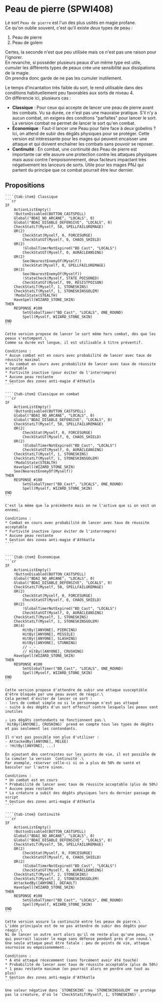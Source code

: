# Peau de pierre (SPWI408)

Le sort `Peau de pierre` est l'un des plus usités en magie profane.\
Ce qu'on oublie souvent, c'est qu'il existe *deux* types de peau :
1. Peau de pierre
2. Peau de golem

Certes, la seconde n'est que peu utilisée mais ce n'est pas une raison pour l'ignorer.\
En revanche, si posséder plusieurs peaux d'un même type est utile, cumuler les différents types de peaux crée une sensibilité aux dissipations de la magie.\
On prendra donc garde de ne pas les cumuler inutilement.

Le temps d'incantation très faible du sort, le rend utilisable dans des conditions habituellement peu favorables aux sorts de niveau 4.\
On différencie ici, plusieurs cas :
- **Classique** : Pour ceux qui accepte de lancer une peau de pierre avant les combats. Vu sa durée, ce n'est pas une mauvaise pratique. S'il n'y a aucun combat, on exigera des condtions "parfaites" pour lancer le sort. La version combat ne permet de lancer le sort qu'en combat.
- **Économique** : Faut-il lancer une Peau pour faire face à deux gobelins ? Ici, on attend de subir des dégâts physiques pour se protéger. Cette version est intéressante pour les mages qui peuvent encaisser une attaque et qui doivent enchaîner les combats sans pouvoir se reposer.
- **Continuité** : En combat, une continuité des Peau de pierre est importante car elle assure une protection contre les attaques physiques mais aussi contre l'empoisonnement, deux facteurs impactant très négativement les lanceurs de sorts. Utile pour les mages PNJ qui partent du principe que ce combat pourrait être leur dernier.


## Propositions

`````{tab-set}
````{tab-item} Classique
```cr
IF
    ActionListEmpty()
    !ButtonDisabled(BUTTON_CASTSPELL)
    Global("BDAI_NO_ARCANE", "LOCALS", 0)
    Global("BDAI_DISABLE_DEFENSIVE", "LOCALS", 0)
    CheckStatLT(Myself, 50, SPELLFAILUREMAGE)
    OR(2)
        CheckStat(Myself, 0, FORCESURGE)
        CheckStatGT(Myself, 0, CHAOS_SHIELD)
    OR(2)
        !GlobalTimerNotExpired("BD_Cast", "LOCALS")
        CheckStatGT(Myself, 0, AURACLEANSING)
    OR(2)
        See(NearestEnemyOf(Myself))
        CheckStat(Myself, 0, SPELLFAILUREMAGE)
    OR(3)
        See(NearestEnemyOf(Myself))
        !StateCheck(Myself, STATE_POISONED)
        CheckStatGT(Myself, 99, RESISTPOISON)
    CheckStatLT(Myself, 1, STONESKINS)
    CheckStatLT(Myself, 1, STONESKINSGOLEM)
    !ModalState(STEALTH)
    HaveSpell(WIZARD_STONE_SKIN)
THEN
    RESPONSE #100
        SetGlobalTimer("BD_Cast", "LOCALS", ONE_ROUND)
        Spell(Myself, WIZARD_STONE_SKIN)
END
```

Cette version propose de lancer le sort même hors combat, dès que les peaux s'estompent.\
Comme sa durée est longue, il est utilisable à titre préventif.

Conditions :
* Aucun combat est en cours avec probabilité de lancer avec taux de réussite maximal
* Ou combat en cours avec probabilité de lancer avec taux de réussite acceptable
* Furtivité inactive (pour éviter de l'interrompre)
* Aucune peau restante
* Gestion des zones anti-magie d'Athkatla
````

````{tab-item} Classique en combat
```cr
IF
    ActionListEmpty()
    !ButtonDisabled(BUTTON_CASTSPELL)
    Global("BDAI_NO_ARCANE", "LOCALS", 0)
    Global("BDAI_DISABLE_DEFENSIVE", "LOCALS", 0)
    CheckStatLT(Myself, 50, SPELLFAILUREMAGE)
    OR(2)
        CheckStat(Myself, 0, FORCESURGE)
        CheckStatGT(Myself, 0, CHAOS_SHIELD)
    OR(2)
        !GlobalTimerNotExpired("BD_Cast", "LOCALS")
        CheckStatGT(Myself, 0, AURACLEANSING)
    CheckStatLT(Myself, 1, STONESKINS)
    CheckStatLT(Myself, 1, STONESKINSGOLEM)
    !ModalState(STEALTH)
    HaveSpell(WIZARD_STONE_SKIN)
    See(NearestEnemyOf(Myself))
THEN
    RESPONSE #100
        SetGlobalTimer("BD_Cast", "LOCALS", ONE_ROUND)
        Spell(Myself, WIZARD_STONE_SKIN)
END  
```

C'est la même que la précédente mais on ne l'active que si on voit un ennemi.

Conditions :
* Combat en cours avec probabilité de lancer avec taux de réussite acceptable
* Furtivité inactive (pour éviter de l'interrompre)
* Aucune peau restante
* Gestion des zones anti-magie d'Athkatla
````


````{tab-item} Économique
```cr
IF
    ActionListEmpty()
    !ButtonDisabled(BUTTON_CASTSPELL)
    Global("BDAI_NO_ARCANE", "LOCALS", 0)
    Global("BDAI_DISABLE_DEFENSIVE", "LOCALS", 0)
    CheckStatLT(Myself, 50, SPELLFAILUREMAGE)
    OR(2)
        CheckStat(Myself, 0, FORCESURGE)
        CheckStatGT(Myself, 0, CHAOS_SHIELD)
    OR(2)
        !GlobalTimerNotExpired("BD_Cast", "LOCALS")
        CheckStatGT(Myself, 0, AURACLEANSING)
    CheckStatLT(Myself, 1, STONESKINS)
    CheckStatLT(Myself, 1, STONESKINSGOLEM)
    OR(4)
        HitBy([ANYONE], PIERCING)
        HitBy([ANYONE], MISSILE)
        HitBy([ANYONE], SLASHING)
        HitBy([ANYONE], STUNNING)
        // -_-
        // HitBy([ANYONE], CRUSHING)
    HaveSpell(WIZARD_STONE_SKIN)
THEN
    RESPONSE #100
        SetGlobalTimer("BD_Cast", "LOCALS", ONE_ROUND)
        Spell(Myself, WIZARD_STONE_SKIN)
END
```

Cette version propose d'attendre de subir une attaque susceptible d'être bloquée par une peau avant de réagir.\
Cela permet d'éviter de lancer ce sort :
- lors de combat simple ou si le personnage n'est pas attaqué
- suite à des dégâts d'un sort offensif contre lesquels les peaux sont inutiles

⚠️ Les dégâts contondants ne fonctionnent pas.\
`HitBy([ANYONE], CRUSHING)` prend en compte tous les types de dégâts et pas seulement les contondants.

Il n'est pas possible non plus d'utiliser :
- AttackedBy([ANYONE], MELEE)
- !HitBy([ANYONE], ...)

En ajoutant des contraintes sur les points de vie, il est possible de la cumuler la version `Continuité`.\
Par exemple, réserver celle-ci si on a plus de 50% de santé et basculer sur l'autre sinon.

Conditions :
* Un combat est en cours
* Probabilité de lancer avec taux de réussite acceptable (plus de 50%)
* Aucune peau restante
* La créature a subit des dégâts physiques lors du dernier passage de script
* Gestion des zones anti-magie d'Athkatla
````

````{tab-item} Continuité
```cr
IF
    ActionListEmpty()
    !ButtonDisabled(BUTTON_CASTSPELL)
    Global("BDAI_NO_ARCANE", "LOCALS", 0)
    Global("BDAI_DISABLE_DEFENSIVE", "LOCALS", 0)
    CheckStatLT(Myself, 50, SPELLFAILUREMAGE)
    OR(2)
        CheckStat(Myself, 0, FORCESURGE)
        CheckStatGT(Myself, 0, CHAOS_SHIELD)
    OR(2)
        !GlobalTimerNotExpired("BD_Cast", "LOCALS")
        CheckStatGT(Myself, 0, AURACLEANSING)
    CheckStatLT(Myself, 2, STONESKINS)
    CheckStatLT(Myself, 2, STONESKINSGOLEM)
    AttackedBy([ANYONE], DEFAULT)
    HaveSpell(WIZARD_STONE_SKIN)
THEN
    RESPONSE #100
        SetGlobalTimer("BD_Cast", "LOCALS", ONE_ROUND)
        Spell(Myself, WIZARD_STONE_SKIN)
END
```

Cette version assure la continuité entre les peaux de pierre.\
L'idée principale est de ne pas attendre de subir des dégâts pour réagir.\
Ni de lancer un autre sort alors qu'il ne reste plus qu'une peau, ce qui pourrait laisser le mage sans défense pendant près d'un round.\
Une seule attaque peut être fatale : peu de points de vie, attaque sournoise ou empoisonemment...

Conditions :
* A été attaqué récecemment (sans forcément avoir été touché)
* Probabilité de lancer avec taux de réussite acceptable (plus de 50%)
* 1 peau restante maximum (on pourrait alors en perdre une tout au plus)
* Gestion des zones anti-magie d'Athkatla
````
`````


```{note}
Une valeur négative dans `STONESKINS` ou `STONESKINSGOLEM` ne protège pas la créature, d'où le `CheckStatLT(Myself, 1, STONESKINS)`.
```